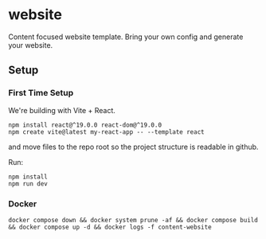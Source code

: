# website
Content focused website template. Bring your own config and generate your website.

## Setup

### First Time Setup
We're building with Vite + React.
```
npm install react@^19.0.0 react-dom@^19.0.0
npm create vite@latest my-react-app -- --template react
```
and move files to the repo root so the project structure is readable in github.

Run:
```
npm install
npm run dev
```

### Docker
```
docker compose down && docker system prune -af && docker compose build && docker compose up -d && docker logs -f content-website
```

